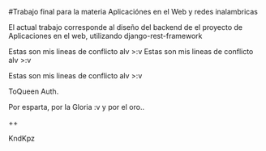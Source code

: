 #Trabajo final para la materia Aplicaciónes en el Web y redes inalambricas


El actual trabajo corresponde al diseño del backend de el proyecto de Aplicaciones en el web, utilizando django-rest-framework

Estas son mis lineas de conflicto alv >:v
Estas son mis lineas de conflicto alv >:v

Estas son mis lineas de conflicto alv >:v

ToQueen Auth.

Por esparta, por la Gloria :v y por el oro..

++

KndKpz
